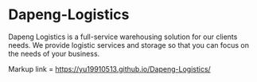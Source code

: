 # Dapeng-Logistics
Dapeng Logistics is a full-service warehousing solution for our clients needs.  We provide logistic services and storage so that you can focus on the needs of your business.

Markup link = https://yu19910513.github.io/Dapeng-Logistics/
